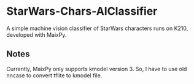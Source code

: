 # StarWars-Chars-AIClassifier
A simple machine vision classifier of StarWars characters runs on K210, developed with MaixPy.

## Notes
Currently, MaixPy only supports kmodel version 3. So, I have to use old nncase to convert tflite to kmodel file.
